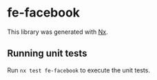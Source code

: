 # fe-facebook

This library was generated with [Nx](https://nx.dev).

## Running unit tests

Run `nx test fe-facebook` to execute the unit tests.
